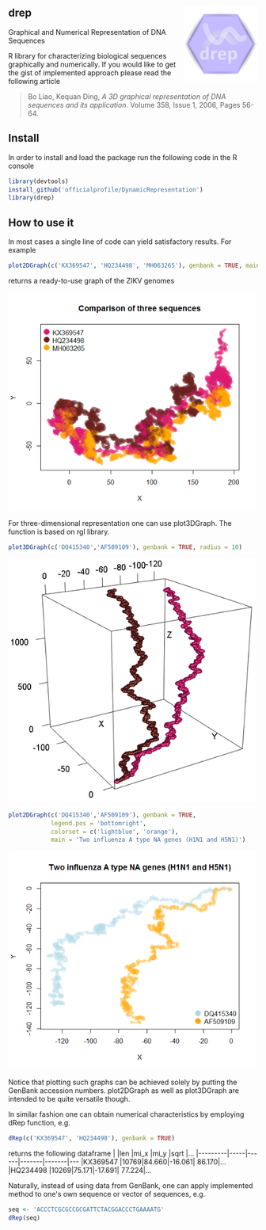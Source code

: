 ## drep <img src='img/sticker.svg' align="right" height="150" />
Graphical and Numerical Representation of DNA Sequences

R library for characterizing biological sequences graphically and numerically. If you would like to get the gist of implemented approach please read the following article 
> Bo Liao, Kequan Ding, *A 3D graphical representation of DNA sequences and its application*. Volume 358, Issue 1, 2006, Pages 56-64.

## Install
In order to install and load the package run the following code in the R console

```r
library(devtools)
install_github('officialprofile/DynamicRepresentation')
library(drep)
```

## How to use it
In most cases a single line of code can yield satisfactory results. For example

```r
plot2DGraph(c('KX369547', 'HQ234498', 'MH063265'), genbank = TRUE, main = 'Comparison of three sequences')
```
returns a ready-to-use graph of the ZIKV genomes

<img src="img/example1.png" width="500px" />

For three-dimensional representation one can use plot3DGraph. The function is based on rgl library.

```r
plot3DGraph(c('DQ415340','AF509109'), genbank = TRUE, radius = 10)
```

<img src="img/example3.png" width="500px" />


```r
plot2DGraph(c('DQ415340','AF509109'), genbank = TRUE, 
            legend.pos = 'bottomright', 
            colorset = c('lightblue', 'orange'),
            main = 'Two influenza A type NA genes (H1N1 and H5N1)')
```

<img src="img/example2.png" width="500px" />

Notice that plotting such graphs can be achieved solely by putting the GenBank accession numbers. plot2DGraph as well as plot3DGraph are intended to be quite versatile though.

In similar fashion one can obtain numerical characteristics by employing dRep function, e.g.
```r
dRep(c('KX369547', 'HQ234498'), genbank = TRUE)
```
returns the following dataframe
|         |len  |mi_x  |mi_y   |sqrt   |...
|---------|-----|------|-------|-------|---
|KX369547 |10769|84.660|-16.061| 86.170|...
|HQ234498 |10269|75.171|-17.691| 77.224|...

Naturally, instead of using data from GenBank, one can apply implemented method to one's own sequence or vector of sequences, e.g.
```r
seq <- 'ACCCTCGCGCCGCGATTCTACGGACCCTGAAAATG'
dRep(seq)
```
